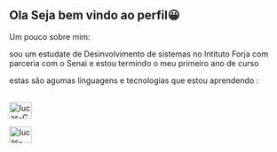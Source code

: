 ## Ola Seja bem vindo ao perfil😀

Um pouco sobre mim:

sou um estudate de Desinvolvimento de sistemas no Intituto Forja com parceria com o Senai
e estou termindo o meu primeiro ano de curso 

estas são agumas linguagens e tecnologias que estou aprendendo :

<div style = "display: inline_block"><br>
<img aling="center" alt="lucas-C" height ="30" width="40"
   src="https://cdn.jsdelivr.net/gh/devicons/devicon@latest/icons/c/c-line.svg" >
          
<img aling ="center" alt="lucas-Python" height ="30" width="40"
     src="https://cdn.jsdelivr.net/gh/devicons/devicon@latest/icons/python/python-original.svg" >

</div>      
